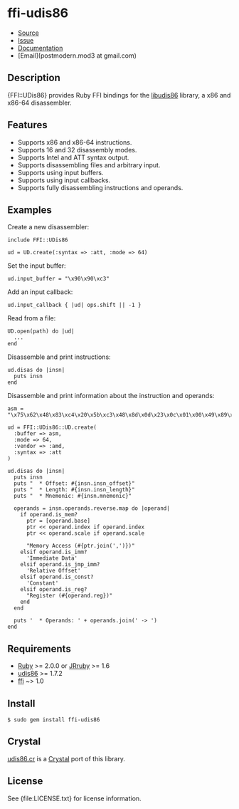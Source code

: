 # ffi-udis86

* [Source](http://github.com/postmodern/ffi-udis86/)
* [Issue](http://github.com/postmodern/ffi-udis86/)
* [Documentation](http://rubydoc.info/gems/ffi-udis86/)
* [Email](postmodern.mod3 at gmail.com)

## Description

{FFI::UDis86} provides Ruby FFI bindings for the [libudis86] library, a x86 and
x86-64 disassembler.

## Features

* Supports x86 and x86-64 instructions.
* Supports 16 and 32 disassembly modes.
* Supports Intel and ATT syntax output.
* Supports disassembling files and arbitrary input.
* Supports using input buffers.
* Supports using input callbacks.
* Supports fully disassembling instructions and operands.

## Examples

Create a new disassembler:

    include FFI::UDis86
    
    ud = UD.create(:syntax => :att, :mode => 64)

Set the input buffer:

    ud.input_buffer = "\x90\x90\xc3"

Add an input callback:

    ud.input_callback { |ud| ops.shift || -1 }

Read from a file:

    UD.open(path) do |ud|
      ...
    end

Disassemble and print instructions:

    ud.disas do |insn|
      puts insn
    end

Disassemble and print information about the instruction and operands:

    asm = "\x75\x62\x48\x83\xc4\x20\x5b\xc3\x48\x8d\x0d\x23\x0c\x01\x00\x49\x89\xf0"
    
    ud = FFI::UDis86::UD.create(
      :buffer => asm,
      :mode => 64,
      :vendor => :amd,
      :syntax => :att
    )
    
    ud.disas do |insn|
      puts insn
      puts "  * Offset: #{insn.insn_offset}"
      puts "  * Length: #{insn.insn_length}"
      puts "  * Mnemonic: #{insn.mnemonic}"
    
      operands = insn.operands.reverse.map do |operand|
        if operand.is_mem?
          ptr = [operand.base]
          ptr << operand.index if operand.index
          ptr << operand.scale if operand.scale
    
          "Memory Access (#{ptr.join(',')})"
        elsif operand.is_imm?
          'Immediate Data'
        elsif operand.is_jmp_imm?
          'Relative Offset'
        elsif operand.is_const?
          'Constant'
        elsif operand.is_reg?
          "Register (#{operand.reg})"
        end
      end
    
      puts '  * Operands: ' + operands.join(' -> ')
    end

## Requirements

* [Ruby](http://ruby-lang.org/) >= 2.0.0 or
  [JRruby](http://jruby.org) >= 1.6
* [udis86](http://udis86.sourceforge.net/) >= 1.7.2
* [ffi](http://github.com/ffi/ffi) ~> 1.0

## Install

    $ sudo gem install ffi-udis86

## Crystal

[udis86.cr] is a [Crystal][crystal-lang] port of this library.

[udis86.cr]: https://github.com/postmodern/udis86.cr#readme
[crystal-lang]: https://www.crystal-lang.org/

## License

See {file:LICENSE.txt} for license information.

[libudis86]: http://udis86.sourceforge.net/
